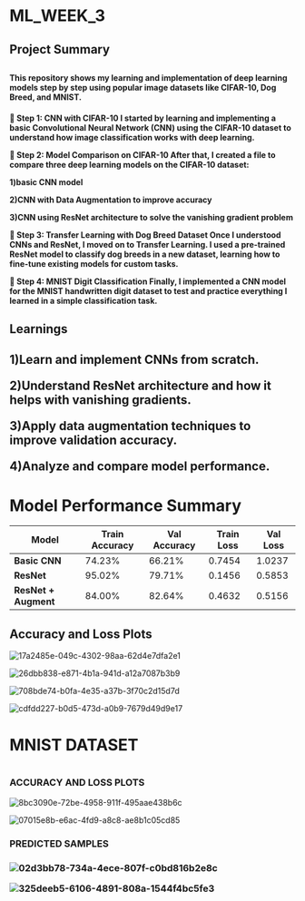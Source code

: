 # ML_WEEK_3
<h2>Project Summary<h2>
 <h4>This repository shows my learning and implementation of deep learning models step by step using popular image datasets like CIFAR-10, Dog Breed, and MNIST.<h4>



🔹 Step 1: CNN with CIFAR-10
I started by learning and implementing a basic Convolutional Neural Network (CNN) using the CIFAR-10 dataset to understand how image classification works with deep learning.

🔹 Step 2: Model Comparison on CIFAR-10
After that, I created a file to compare three deep learning models on the CIFAR-10 dataset:

  1)basic CNN model

  2)CNN with Data Augmentation to improve accuracy

  3)CNN using ResNet architecture to solve the vanishing gradient problem

🔹 Step 3: Transfer Learning with Dog Breed Dataset
Once I understood CNNs and ResNet, I moved on to Transfer Learning. I used a pre-trained ResNet model to classify dog breeds in a new dataset, learning how to fine-tune existing models for custom tasks.

🔹 Step 4: MNIST Digit Classification
Finally, I implemented a CNN model for the MNIST handwritten digit dataset to test and practice everything I learned in a simple classification task.
 
<h2>Learnings<h2>
 
 1)Learn and implement CNNs from scratch.
 
 2)Understand ResNet architecture and how it helps with vanishing gradients.
 
 3)Apply data augmentation techniques to improve validation accuracy.
 
 4)Analyze and compare model performance.

  # Model Performance Summary

| Model                  | Train Accuracy | Val Accuracy | Train Loss | Val Loss |
|------------------------|----------------|--------------|------------|----------|
| **Basic CNN**          | 74.23%         | 66.21%       | 0.7454     | 1.0237   |
| **ResNet**             | 95.02%         | 79.71%       | 0.1456     | 0.5853   |
| **ResNet + Augment**   | 84.00%         | 82.64%       | 0.4632     | 0.5156   |

##  Accuracy and Loss Plots

![17a2485e-049c-4302-98aa-62d4e7dfa2e1](https://github.com/user-attachments/assets/ef888a82-065e-471c-98f9-e2aaf9b511b0) 


![26dbb838-e871-4b1a-941d-a12a7087b3b9](https://github.com/user-attachments/assets/6f5a3770-9012-4efb-acf7-aa0699be9acd) 


![708bde74-b0fa-4e35-a37b-3f70c2d15d7d](https://github.com/user-attachments/assets/96a520a0-ce2c-4b9d-9bf3-1b03aee7be58)


![cdfdd227-b0d5-473d-a0b9-7679d49d9e17](https://github.com/user-attachments/assets/5cffd458-3ec1-4139-ba5c-3af1cb865085)


<H1>MNIST DATASET<H1>

<h3>ACCURACY AND LOSS PLOTS</h3>
 
![8bc3090e-72be-4958-911f-495aae438b6c](https://github.com/user-attachments/assets/832eb44b-bb7c-4522-a10b-7bdc70ce6877)

![07015e8b-e6ac-4fd9-a8c8-ae8b1c05cd85](https://github.com/user-attachments/assets/15a867e9-48fa-42e7-b98a-7e542b5264a6)

<h3>PREDICTED SAMPLES<h3>
 
![02d3bb78-734a-4ece-807f-c0bd816b2e8c](https://github.com/user-attachments/assets/6178027d-848a-4d3a-bf6d-3b5289d14182)

![325deeb5-6106-4891-808a-1544f4bc5fe3](https://github.com/user-attachments/assets/30efc3f7-374c-4ec7-9639-9a2cc6fc0371)
